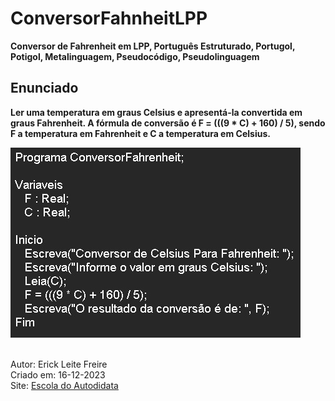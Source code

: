 # ConversorFahnheitLPP

**Conversor de Fahrenheit em LPP, Português Estruturado, Portugol, Potigol, Metalinguagem, Pseudocódigo, Pseudolinguagem**

## Enunciado

**Ler uma temperatura em graus Celsius e apresentá-la convertida em graus Fahrenheit. A fórmula de conversão é F = (((9 \* C) + 160) / 5), sendo F a temperatura em Fahrenheit e C a temperatura em Celsius.**

![Fahrenheit em LPP | Português Estruturado | Portugol | Potigol | Metalinguagem | Pseudocódigo | Pseudolinguagem](Fahrenheit.jpg) <br><br>

Autor: Erick Leite Freire<br>
Criado em: 16-12-2023<br>
Site: [Escola do Autodidata](https://www.escoladoautodidata.com.br)<br>
